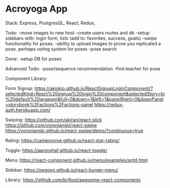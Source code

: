 # Acroyoga App

Stack: Express, PostgresQL, React, Redux,

Todo:
-move images to new host
-create users routes and db
-setup sidebars with: login form, lists (add to: favorites, success, goals)
-swipe functionality for poses. 
-ability to upload images to prove you replicated a pose. perhaps voting system for poses
-pose search

Done:
-setup DB for poses


Advanced Todo:
-pose/sequence recommendation
-find teacher for pose

Component Library:

Form Signup:
https://akiokio.github.io/ReactSignupLoginComponent/?selectedKind=React%20signup%20login%20component&selectedStory=to%20default%20wrapper&full=0&down=1&left=1&panelRight=0&downPanel=storybook%2Factions%2Factions-panel
https://redux-auth.herokuapp.com/

Swiping:
https://github.com/akiran/react-slick
https://github.com/voronianski/react-swipe
https://voronianski.github.io/react-swipe/demo/?continuous=true

Rating:
https://cameronroe.github.io/react-star-rating/

Toggle:
https://aaronshaf.github.io/react-toggle/

Menu:
https://react-component.github.io/menu/examples/antd.html

Sidebar:
https://negomi.github.io/react-burger-menu/

Library: https://github.com/brillout/awesome-react-components

